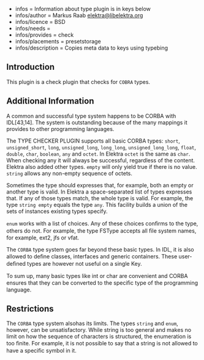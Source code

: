 - infos = Information about type plugin is in keys below
- infos/author = Markus Raab <elektra@libelektra.org>
- infos/licence = BSD
- infos/needs =
- infos/provides = check
- infos/placements = presetstorage
- infos/description = Copies meta data to keys using typebing

## Introduction ##

This plugin is a check plugin that checks for `COBRA` types.

## Additional Information ##

A common and successful type system happens to be CORBA with IDL[43,14]. The system is outstanding because of the many mappings it provides to other programming languages. 

The TYPE CHECKER PLUGIN supports all basic CORBA types: `short`, `unsigned_short`, `long`, `unsigned_long`, `long_long`, `unsigned_long_long`, `float`, `double`, `char`, `boolean`, `any` and `octet`. In Elektra `octet` is the same as `char`. When checking any it will always be successful, regardless of the content. Elektra also added other types. `empty` will only yield true if there is no value. `string` allows any non-empty sequence of octets. 

Sometimes the type should expresses that, for example, both an empty or another type is valid. In Elektra a space-separated list of types expresses that. If any of those types match, the whole type is valid. For example, the type `string empty` equals the type `any`. This facility builds a union of the sets of instances existing types specify. 

`enum` works with a list of choices. Any of these choices conﬁrms to the type, others do not. For example, the type FSType accepts all ﬁle system names, for example, ext2, jfs or vfat. 

The `CORBA` type system goes far beyond these basic types. In IDL, it is also allowed to deﬁne classes, interfaces and generic containers. These user-deﬁned types are however not useful on a single Key. 

To sum up, many basic types like int or char are convenient and CORBA ensures that they can be converted to the speciﬁc type of the programming language.

## Restrictions ##

The `CORBA` type system alsohas its limits. The types `string` and `enum`, however, can be unsatisfactory. While string is too general and makes no limit on how the sequence of characters is structured, the enumeration is too ﬁnite. For example, it is not possible to say that a string is not allowed to have a speciﬁc symbol in it.
